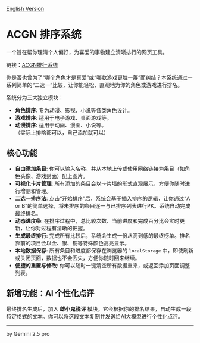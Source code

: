 [English Version](./README.en.md)

# ACGN 排序系统
一个旨在帮你理清个人偏好，为喜爱的事物建立清晰排行的网页工具。

链接：[ACGN排行系统](https://elflare.github.io/ACGN-Sorter/)

你是否也曾为了“哪个角色才是真爱”或“哪款游戏更胜一筹”而纠结？本系统通过一系列简单的“二选一”比较，让你能轻松、直观地为你的角色或游戏进行排名。

系统分为三大独立模块：
- **角色排序**: 专为动漫、影视、小说等各类角色设计。
- **游戏排序**: 适用于电子游戏、桌面游戏等。
- **动漫排序**: 适用于动画、漫画、小说等。
<br>（实际上排啥都可以，自己添加就可以）

## 核心功能

- **自由添加条目**: 你可以输入名称，并从本地上传或使用网络链接为条目（如角色头像、游戏封面）配上图片。
- **可视化卡片管理**: 所有添加的条目会以卡片墙的形式直观展示，方便你随时进行增删和管理。
- **二选一排序法**: 点击“开始排序”后，系统会基于插入排序的逻辑，让你通过“A or B”的简单选择，将未排序的条目逐一与已排序列表进行PK。系统自动完成最终排名。
- **动态进度条**: 在排序过程中，总比较次数、当前进度和完成百分比会实时更新，让你对过程有清晰的把握。
- **生成最终排行**: 完成所有比较后，系统会生成一份从高到低的最终榜单。排名靠前的项目会以金、银、铜等特殊颜色高亮显示。
- **本地数据保存**: 所有条目和进度都保存在浏览器的 `localStorage` 中，即使刷新或关闭页面，数据也不会丢失，方便你随时回来继续。
- **便捷的重置与修改**: 你可以随时一键清空所有数据重来，或返回添加页面调整列表。

## 新增功能：AI 个性化点评

最终排名生成后，加入 **雌小鬼锐评** 模块。它会根据你的排名结果，自动生成一段特定格式的文本。你可以将这段文本复制并发送给AI大模型进行个性化点评。

---

by Gemini 2.5 pro